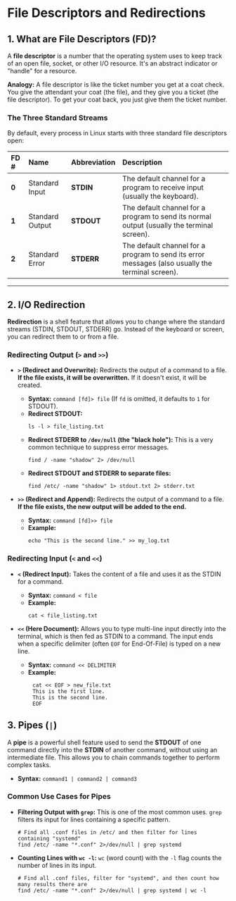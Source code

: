 # File Descriptors and Redirections

## 1. What are File Descriptors (FD)?

A **file descriptor** is a number that the operating system uses to keep track of an open file, socket, or other I/O resource. It's an abstract indicator or "handle" for a resource.

**Analogy:** A file descriptor is like the ticket number you get at a coat check. You give the attendant your coat (the file), and they give you a ticket (the file descriptor). To get your coat back, you just give them the ticket number.

### The Three Standard Streams
By default, every process in Linux starts with three standard file descriptors open:

| FD # | Name | Abbreviation | Description |
| :--- | :--- | :--- | :--- |
| **0** | Standard Input | **STDIN** | The default channel for a program to receive input (usually the keyboard). |
| **1** | Standard Output | **STDOUT** | The default channel for a program to send its normal output (usually the terminal screen). |
| **2** | Standard Error | **STDERR** | The default channel for a program to send its error messages (also usually the terminal screen). |

---

## 2. I/O Redirection

**Redirection** is a shell feature that allows you to change where the standard streams (STDIN, STDOUT, STDERR) go. Instead of the keyboard or screen, you can redirect them to or from a file.

### Redirecting Output (`>` and `>>`)

*   **`>` (Redirect and Overwrite):** Redirects the output of a command to a file. **If the file exists, it will be overwritten.** If it doesn't exist, it will be created.
    *   **Syntax:** `command [fd]> file` (If `fd` is omitted, it defaults to `1` for STDOUT).
    *   **Redirect STDOUT:**
        ```shell
        ls -l > file_listing.txt
        ```
    *   **Redirect STDERR to `/dev/null` (the "black hole"):** This is a very common technique to suppress error messages.
        ```shell
        find / -name "shadow" 2> /dev/null
        ```
    *   **Redirect STDOUT and STDERR to separate files:**
        ```shell
        find /etc/ -name "shadow" 1> stdout.txt 2> stderr.txt
        ```

*   **`>>` (Redirect and Append):** Redirects the output of a command to a file. **If the file exists, the new output will be added to the end.**
    *   **Syntax:** `command [fd]>> file`
    *   **Example:**
        ```shell
        echo "This is the second line." >> my_log.txt
        ```

### Redirecting Input (`<` and `<<`)

*   **`<` (Redirect Input):** Takes the content of a file and uses it as the STDIN for a command.
    *   **Syntax:** `command < file`
    *   **Example:**
        ```shell
        cat < file_listing.txt
        ```

*   **`<<` (Here Document):** Allows you to type multi-line input directly into the terminal, which is then fed as STDIN to a command. The input ends when a specific delimiter (often `EOF` for End-Of-File) is typed on a new line.
    *   **Syntax:** `command << DELIMITER`
    *   **Example:**


```
        cat << EOF > new_file.txt
        This is the first line.
        This is the second line.
        EOF
```

## 3. Pipes (`|`)

A **pipe** is a powerful shell feature used to send the **STDOUT** of one command directly into the **STDIN** of another command, without using an intermediate file. This allows you to chain commands together to perform complex tasks.

*   **Syntax:** `command1 | command2 | command3`

### Common Use Cases for Pipes

*   **Filtering Output with `grep`:** This is one of the most common uses. `grep` filters its input for lines containing a specific pattern.
    ```shell
    # Find all .conf files in /etc/ and then filter for lines containing "systemd"
    find /etc/ -name "*.conf" 2>/dev/null | grep systemd
    ```

*   **Counting Lines with `wc -l`:** `wc` (word count) with the `-l` flag counts the number of lines in its input.
    ```shell
    # Find all .conf files, filter for "systemd", and then count how many results there are
    find /etc/ -name "*.conf" 2>/dev/null | grep systemd | wc -l
    ```
